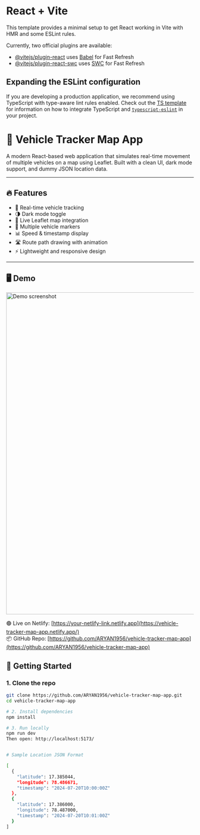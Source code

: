 # React + Vite

This template provides a minimal setup to get React working in Vite with HMR and some ESLint rules.

Currently, two official plugins are available:

- [@vitejs/plugin-react](https://github.com/vitejs/vite-plugin-react/blob/main/packages/plugin-react) uses [Babel](https://babeljs.io/) for Fast Refresh
- [@vitejs/plugin-react-swc](https://github.com/vitejs/vite-plugin-react/blob/main/packages/plugin-react-swc) uses [SWC](https://swc.rs/) for Fast Refresh

## Expanding the ESLint configuration

If you are developing a production application, we recommend using TypeScript with type-aware lint rules enabled. Check out the [TS template](https://github.com/vitejs/vite/tree/main/packages/create-vite/template-react-ts) for information on how to integrate TypeScript and [`typescript-eslint`](https://typescript-eslint.io) in your project.


# 🚗 Vehicle Tracker Map App

A modern React-based web application that simulates real-time movement of multiple vehicles on a map using Leaflet. Built with a clean UI, dark mode support, and dummy JSON location data.

---

## 🔥 Features

- 📍 Real-time vehicle tracking
- 🌗 Dark mode toggle
- 🧭 Live Leaflet map integration
- 🚗 Multiple vehicle markers
- 📊 Speed & timestamp display
- 🛣️ Route path drawing with animation
- ⚡ Lightweight and responsive design

---

## 🖥️ Demo
 <img width="1891" height="864" alt="Demo screenshot" src="https://github.com/user-attachments/assets/67d86c8b-c1e5-4c90-8795-a5b097127c22" />


🟢 Live on Netlify: [https://your-netlify-link.netlify.app](https://vehicle-tracker-map-app.netlify.app/)  
📦 GitHub Repo: [https://github.com/ARYAN1956/vehicle-tracker-map-app](https://github.com/ARYAN1956/vehicle-tracker-map-app)

## 🚀 Getting Started

### 1. Clone the repo

```bash
git clone https://github.com/ARYAN1956/vehicle-tracker-map-app.git
cd vehicle-tracker-map-app

# 2. Install dependencies
npm install

# 3. Run locally
npm run dev
Then open: http://localhost:5173/


# Sample Location JSON Format

[
  {
    "latitude": 17.385044,
    "longitude": 78.486671,
    "timestamp": "2024-07-20T10:00:00Z"
  },
  {
    "latitude": 17.386000,
    "longitude": 78.487000,
    "timestamp": "2024-07-20T10:01:00Z"
  }
]
